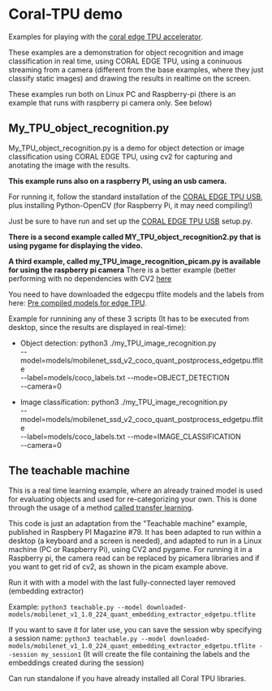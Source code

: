 # Coral-TPU demo
Examples for playing with the [coral edge TPU accelerator](https://coral.withgoogle.com/tutorials/accelerator/).

These examples are a demonstration for object recognition and image classification in real time, using CORAL EDGE TPU, using a coninuous streaming from a camera (different from the base examples, where they just classify static images) and drawing the results in realtime on the screen.

These examples run both on Linux PC and Raspberry-pi (there is an example that runs with raspberry pi camera only. See below)

## My_TPU_object_recognition.py
My_TPU_object_recognition.py is a demo for object detection or image classification using CORAL EDGE TPU, using cv2 for capturing and anotating the image with the results.

**This example runs also on a raspberry PI, using an usb camera.**

For running it, follow the standard installation of the [CORAL EDGE TPU USB](https://coral.withgoogle.com/docs/accelerator/get-started/), plus installing Python-OpenCV (for Raspberry Pi, it may need compiling!)

Just be sure to have run and set up the [CORAL EDGE TPU USB](https://coral.withgoogle.com/docs/accelerator/get-started/) setup.py.

**There is a second example called MY_TPU_object_recognition2.py that is using pygame for displaying the video.**

**A third example, called my_TPU_image_recognition_picam.py is available for using the raspberry pi camera** There is a better example (better performing with no dependencies with CV2 [here](https://github.com/nickoala/edgetpu-on-pi)

You need to have downloaded the edgecpu tflite models and the labels from here: [Pre compiled models for edge TPU](https://coral.withgoogle.com/models/).

Example for runnining any of these 3 scripts (It has to be executed from desktop, since the results are displayed in real-time): 

  - Object detection:
    python3 ./my_TPU_image_recognition.py \
    --model=models/mobilenet_ssd_v2_coco_quant_postprocess_edgetpu.tflite \
    --label=models/coco_labels.txt --mode=OBJECT_DETECTION \
    --camera=0

  - Image classification:
    python3 ./my_TPU_image_recognition.py \
    --model=models/mobilenet_ssd_v2_coco_quant_postprocess_edgetpu.tflite \
    --label=models/coco_labels.txt --mode=IMAGE_CLASSIFICATION \
    --camera=0


## The teachable machine

This is a real time learning example, where an already trained model is used for evaluating objects and used for re-categorizing your own. This is done through the usage of a method [called transfer learning](https://coral.withgoogle.com/tutorials/edgetpu-retrain-classification-ondevice/).

This code is just an adaptation from the "Teachable machine" example, published in Raspbery PI Magazine #79. It has been adapted to run within a desktop (a keyboard and a screen is needed), and adapted to run in a Linux machine (PC or Raspberry Pi), using CV2 and pygame. For running it in a Raspberry pi, the camera read can be replaced by picamera libraries and if you want to get rid of cv2, as shown in the picam example above.


Run it with with a model with the last fully-connected layer removed (embedding extractor)

Example:
`python3 teachable.py --model downloaded-models/mobilenet_v1_1.0_224_quant_embedding_extractor_edgetpu.tflite`

If you want to save it for later use, you can save the session wby specifying a session name:
      `python3 teachable.py --model downloaded-models/mobilenet_v1_1.0_224_quant_embedding_extractor_edgetpu.tflite --session my_session1`
(It will create the file containing the labels and the embeddings created during the session)

Can run standalone if you have already installed all Coral TPU libraries.
